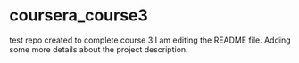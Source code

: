# coursera_course3
test repo created to complete course 3 
I am editing the README file. Adding some more details about the project description.
